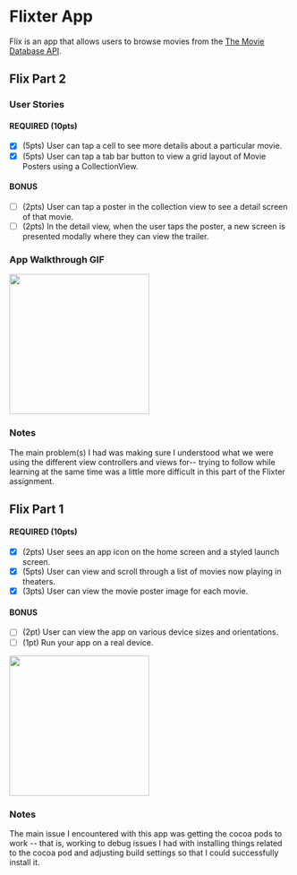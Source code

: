 # Flixter App

Flix is an app that allows users to browse movies from the [The Movie Database API](http://docs.themoviedb.apiary.io/#).

## Flix Part 2

### User Stories

#### REQUIRED (10pts)
- [x] (5pts) User can tap a cell to see more details about a particular movie.
- [x] (5pts) User can tap a tab bar button to view a grid layout of Movie Posters using a CollectionView.

#### BONUS
- [ ] (2pts) User can tap a poster in the collection view to see a detail screen of that movie.
- [ ] (2pts) In the detail view, when the user taps the poster, a new screen is presented modally where they can view the trailer.

### App Walkthrough GIF

<img src="http://g.recordit.co/U7DyZWLVwn.gif" width=250><br>

### Notes
The main problem(s) I had was making sure I understood what we were using the different view controllers and views for-- trying to follow while learning at the same time was a little more difficult in this part of the Flixter assignment.

## Flix Part 1

#### REQUIRED (10pts)
- [x] (2pts) User sees an app icon on the home screen and a styled launch screen.
- [x] (5pts) User can view and scroll through a list of movies now playing in theaters.
- [x] (3pts) User can view the movie poster image for each movie.

#### BONUS
- [ ] (2pt) User can view the app on various device sizes and orientations.
- [ ] (1pt) Run your app on a real device.

<img src= "http://g.recordit.co/s6iKRmMph1.gif" width=250><br>

### Notes
The main issue I encountered with this app was getting the cocoa pods to work -- that is, working to debug issues I had with installing things related to the cocoa pod and adjusting build settings so that I could successfully install it.
